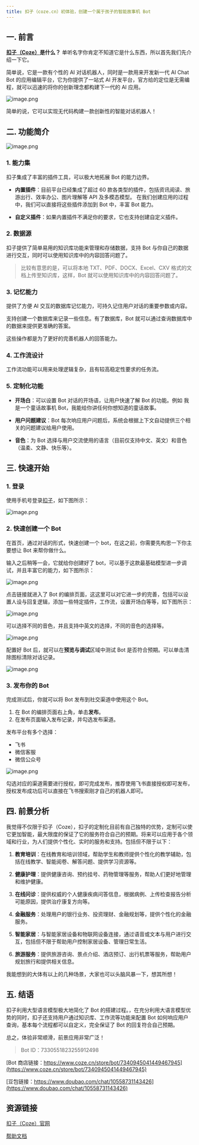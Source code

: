 ```yaml
---
title: 扣子（coze.cn）初体验，创建一个属于孩子的智能故事机 Bot
---
```


## 一. 前言

**[扣子（Coze）](https://www.coze.cn)是什么？** 单听名字你肯定不知道它是什么东西，所以首先我们先介绍一下它。

简单说，它是一款有个性的 AI 对话机器人，同时是一款用来开发新一代 AI Chat Bot 的应用编辑平台，它为你提供了一站式 AI 开发平台，官方给的定位是无需编程，就可以迅速的将你的创新理念都构建下一代的 AI 应用。

![image.png](https://p9-juejin.byteimg.com/tos-cn-i-k3u1fbpfcp/7585333938ac449fb38d94b5c2779271~tplv-k3u1fbpfcp-jj-mark:0:0:0:0:q75.image#?w=956&h=638&s=401397&e=png&b=140727)

简单的说，它可以实现无代码构建一款创新性的智能对话机器人！

## 二. 功能简介

![image.png](https://p1-juejin.byteimg.com/tos-cn-i-k3u1fbpfcp/07ff13ecd6624b9f8ddace71fb4ad19c~tplv-k3u1fbpfcp-jj-mark:0:0:0:0:q75.image#?w=916&h=443&s=61187&e=png&b=fefafa)

### 1. 能力集

扣子集成了丰富的插件工具，可以极大地拓展 Bot 的能力边界。

- **内置插件**：目前平台已经集成了超过 60 款各类型的插件，包括资讯阅读、旅游出行、效率办公、图片理解等 API 及多模态模型。 在我们创建应用的过程中，我们可以直接将这些插件添加到 Bot 中，丰富 Bot 能力。

- **自定义插件**：如果内置插件不满足你的要求，它也支持创建自定义插件。

### 2. 数据源

扣子提供了简单易用的知识库功能来管理和存储数据，支持 Bot 与你自己的数据进行交互，同时可以使用知识库中的内容回答问题了。

> 比较有意思的是，可以将本地 TXT、PDF、DOCX、Excel、CXV 格式的文档上传至知识库，这样，Bot 就可以使用知识库中的内容回答问题了。

### 3. 记忆能力

提供了方便 AI 交互的数据库记忆能力，可持久记住用户对话的重要参数或内容。

支持创建一个数据库来记录一些信息。有了数据库，Bot 就可以通过查询数据库中的数据来提供更准确的答案。

这些操作都是为了更好的完善机器人的回答能力。

### 4. 工作流设计

工作流功能可以用来处理逻辑复杂，且有较高稳定性要求的任务流。

### 5. 定制化功能

- **开场白**：可以设置 Bot 对话的开场语，让用户快速了解 Bot 的功能。例如 我是一个童话故事机 Bot，我能给你讲任何你想知道的童话故事。

- **用户问题建议**：Bot 每次响应用户问题后，系统会根据上下文自动提供三个相关的问题建议给用户使用。
- **音色**：为 Bot 选择与用户交流使用的语言（目前仅支持中文、英文）和音色（温柔、文静、快乐等）。

## 三. 快速开始

### 1. 登录

使用手机号登录[扣子](https://www.coze.cn/home)，如下图所示：

![image.png](https://p3-juejin.byteimg.com/tos-cn-i-k3u1fbpfcp/84d85db57bdf413d8de6616cf5c0ac97~tplv-k3u1fbpfcp-jj-mark:0:0:0:0:q75.image#?w=584&h=670&s=52419&e=png&b=ffffff)

### 2. 快速创建一个 Bot

在首页，通过对话的形式，快速创建一个 bot，在这之前，你需要先构思一下你主要想让 Bot 来帮你做什么。

输入之后稍等一会，它就给你创建好了 bot，可以基于这款最基础模型进一步调试，并且丰富它的能力，如下图所示：

![image.png](https://p6-juejin.byteimg.com/tos-cn-i-k3u1fbpfcp/e8151acb21d94086baeb92cde8cef214~tplv-k3u1fbpfcp-jj-mark:0:0:0:0:q75.image#?w=832&h=737&s=244348&e=png&b=fcfcfc)

点击链接就进入了 Bot 的编排页面，这这里可以对它进一步的完善，包括可以设置人设与回复逻辑，添加一些特定插件，工作流，设置开场白等等，如下图所示：

![image.png](https://p9-juejin.byteimg.com/tos-cn-i-k3u1fbpfcp/573333b54acd4f9e8b0734d1ceb2fbab~tplv-k3u1fbpfcp-jj-mark:0:0:0:0:q75.image#?w=1443&h=620&s=183788&e=png&b=f5f5f8)

可以选择不同的音色，并且支持中英文的选择，不同的音色的选择等。

![image.png](https://p3-juejin.byteimg.com/tos-cn-i-k3u1fbpfcp/017c2c7bf4674fcc9a07139c3ff48a72~tplv-k3u1fbpfcp-jj-mark:0:0:0:0:q75.image#?w=1200&h=490&s=90237&e=png&b=f3f5f8)

配置好 Bot 后，就可以在**预览与调试**区域中测试 Bot 是否符合预期。可以单击清除图标清除对话记录。

![image.png](https://p3-juejin.byteimg.com/tos-cn-i-k3u1fbpfcp/554726bdeb72449fb03ade02241b81f9~tplv-k3u1fbpfcp-jj-mark:0:0:0:0:q75.image#?w=636&h=648&s=108672&e=png&b=f5f5f8)

### 3. 发布你的 Bot

完成测试后，你就可以将 Bot 发布到社交渠道中使用这个 Bot。

1. 在 Bot 的编排页面右上角，单击**发布**。
2. 在发布页面输入发布记录，并勾选发布渠道。

发布平台有多个选择：

- 飞书
- 微信客服
- 微信公众号

![image.png](https://p9-juejin.byteimg.com/tos-cn-i-k3u1fbpfcp/ee2f777e81484faab64b8b66b63a73ea~tplv-k3u1fbpfcp-jj-mark:0:0:0:0:q75.image#?w=876&h=381&s=45574&e=png&b=ffffff)

勾选对应的渠道需要进行授权，即可完成发布，推荐使用飞书直接授权即可发布，授权发布成功后可以直接在飞书搜索刚才自己的机器人即可。

## 四. 前景分析

我觉得不仅限于扣子（Coze），扣子的定制化目前有自己独特的优势，定制可以使它更加智能，最大限度的保证了它的服务符合自己的预期。将来可以应用于各个领域和行业，为人们提供个性化、实时的服务和支持。包括但不限于以下：

1. **教育培训**：在线教育和培训领域，帮助学生和教师提供个性化的教学辅助，包括在线教学、智能阅卷、解答问题、提供学习资源等。

2. **健康护理**：提供健康咨询、预约挂号、药物管理等服务，帮助人们更好地管理和维护健康。

3. **在线问诊**：提供权威的个人健康疾病问答信息，根据病例、上传检查报告分析可能原因，提供治疗康复方向等。

4. **金融服务**：处理用户的银行业务、投资理财、金融规划等，提供个性化的金融服务。

5. **智能家居**：与智能家居设备和物联网设备连接，通过语音或文本与用户进行交互，包括但不限于帮助用户控制家居设备、管理日常生活。

6. **旅游服务**：提供旅游咨询、景点介绍、酒店预订、出行机票等服务，帮助用户规划旅行和提供相关信息。

我能想到的大体有以上的几种场景，大家也可以头脑风暴一下，想其所想！

## 五. 结语

扣子利用大型语言模型极大地简化了 Bot 的搭建过程。，在充分利用大语言模型优势的同时，扣子还支持用户通过知识库、工作流等功能来配置 Bot 如何响应用户查询，基本每个流程都可以自定义，完全保证了 Bot 的回复符合自己预期。

总之，体验非常顺滑，前景应用非常广泛！

> Bot ID：7330551823255912498

[Bot 商店链接：https://www.coze.cn/store/bot/7340945041449467945](https://www.coze.cn/store/bot/7340945041449467945)

[豆包链接：https://www.doubao.com/chat/10558731143426](https://www.doubao.com/chat/10558731143426)

## 资源链接

[扣子（Coze）官网](https://www.coze.cn)

[帮助文档](https://www.coze.cn/docs/guides/welcome)

<ArticleFooter link="https://juejin.cn/post/7330255976506163241" />
